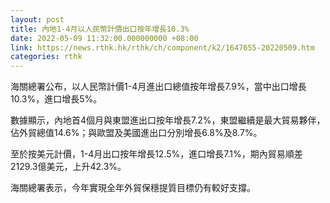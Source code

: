 ```yaml
---
layout: post
title: 內地1-4月以人民幣計價出口按年增長10.3%
date: 2022-05-09 11:32:00.000000000 +08:00
link: https://news.rthk.hk/rthk/ch/component/k2/1647655-20220509.htm
categories: rthk
---
```


海關總署公布，以人民幣計價1-4月進出口總值按年增長7.9%，當中出口增長10.3%，進口增長5%。

數據顯示，內地首4個月與東盟進出口按年增長7.2%，東盟繼續是最大貿易夥伴，佔外貿總值14.6%；與歐盟及美國進出口分別增長6.8%及8.7%。

至於按美元計價，1-4月出口按年增長12.5%，進口增長7.1%，期內貿易順差2129.3億美元，上升42.3%。

海關總署表示，今年實現全年外貿保穩提質目標仍有較好支撐。
